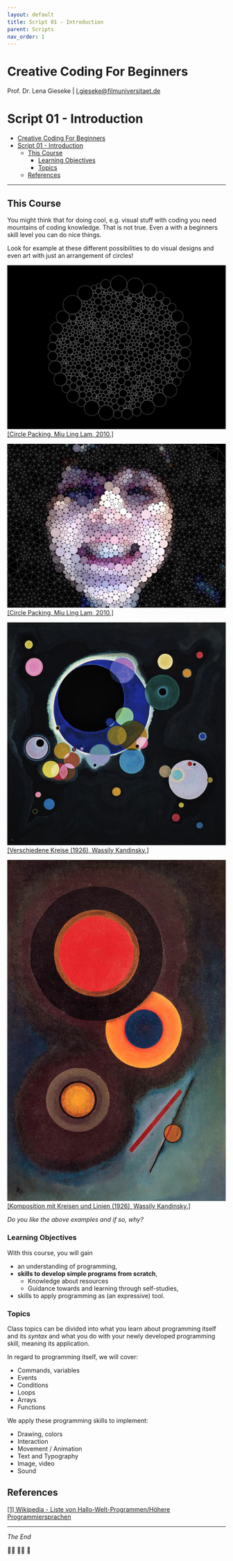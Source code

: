 ```yaml
---
layout: default
title: Script 01 - Introduction
parent: Scripts
nav_order: 1
---
```


# Creative Coding For Beginners
  
Prof. Dr. Lena Gieseke \| l.gieseke@filmuniversitaet.de  
  


# Script 01 - Introduction

* [Creative Coding For Beginners](#creative-coding-for-beginners)
* [Script 01 - Introduction](#script-01---introduction)
    * [This Course](#this-course)
        * [Learning Objectives](#learning-objectives)
        * [Topics](#topics)
    * [References](#references)

---

## This Course

You might think that for doing cool, e.g. visual stuff with coding you need mountains of coding knowledge. That is not true. Even a with a beginners skill level you can do nice things.

Look for example at these different possibilities to do visual designs and even art with just an arrangement of circles!

![ch01_01](img/01/ch01_01.jpg)  
[[Circle Packing, Miu Ling Lam, 2010.]](https://miulinglam.files.wordpress.com/2010/02/cp09.jpg)

![ch01_02](img/01/ch01_02.jpg)  
[[Circle Packing, Miu Ling Lam, 2010.]](https://miulinglam.files.wordpress.com/2010/02/cp10.jpg)

![ch01_03](img/01/ch01_03.jpg)  
[[Verschiedene Kreise (1926), Wassily Kandinsky.]](https://miulinglam.files.wordpress.com/2010/02/cp09.jpg)

![ch01_04](img/01/ch01_04.jpg)  
[[Komposition mit Kreisen und Linien (1926), Wassily Kandinsky.]](https://miulinglam.files.wordpress.com/2010/02/cp09.jpg)

*Do you like the above examples and if so, why?*

### Learning Objectives

With this course, you will gain

* an understanding of programming,
* **skills to develop simple programs from scratch**,
    * Knowledge about resources
    * Guidance towards and learning through self-studies,
* skills to apply programming as (an expressive) tool.

### Topics

Class topics can be divided into what you learn about programming itself and its *syntax* and what you do with your newly developed programming skill, meaning its application.

In regard to programming itself, we will cover:

* Commands, variables
* Events
* Conditions
* Loops
* Arrays
* Functions

We apply these programming skills to implement:

* Drawing, colors
* Interaction
* Movement / Animation
* Text and Typography
* Image, video
* Sound

<!-- 
## Introductions

* What is you background?
* Why do you want to learn programming? 
-->


## References

[[1] Wikipedia - Liste von Hallo-Welt-Programmen/Höhere Programmiersprachen](https://de.wikipedia.org/wiki/Liste_von_Hallo-Welt-Programmen/H%C3%B6here_Programmiersprachen)  

---

*The End*  

💪🏾 💪🏻 💪
